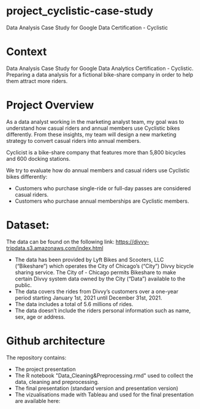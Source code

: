 # project_cyclistic-case-study
Data Analysis Case Study for Google Data Certification - Cyclistic
# Context
Data Analysis Case Study for Google Data Analytics Certification - Cyclistic. Preparing a data analysis for a fictional bike-share company in order to help them attract more riders. 

# Project Overview
As a data analyst working in the marketing analyst team, my goal was to understand how casual riders and annual members use Cyclistic bikes differently. From these insights, my team will design a new marketing strategy to convert casual riders into annual members.

Cyclicist is a bike-share company that features more than 5,800 bicycles and 600 docking stations.

We try to evaluate how do annual members and casual riders use Cyclistic bikes differently:
- Customers who purchase single-ride or full-day passes are considered casual riders.
- Customers who purchase annual memberships are Cyclistic members.

# Dataset: 
The data can be found on the following link: https://divvy-tripdata.s3.amazonaws.com/index.html

- The data has been provided by Lyft Bikes and Scooters, LLC (“Bikeshare”) which operates the City of Chicago’s (“City”) Divvy bicycle sharing service. The City of - Chicago permits Bikeshare to make certain Divvy system data owned by the City (“Data”) available to the public.
- The data covers the rides from Divvy’s customers over a one-year period starting January 1st, 2021 until December 31st, 2021.
- The data includes a total of 5.6 millions of rides.
- The data doesn’t include the riders personal information such as name, sex, age or address.


# Github architecture
The repository contains:
- The project presentation
- The R notebook "Data_Cleaning&Preprocessing.rmd" used to collect the data, cleaning and preprocessing.
- The final presentation (standard version and presentation version)
- The vizualisations made with Tableau and used for the final presentation are available here:
